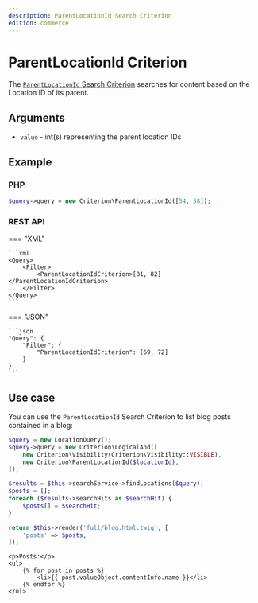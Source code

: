 ```yaml
---
description: ParentLocationId Search Criterion
edition: commerce
---
```


# ParentLocationId Criterion

The [`ParentLocationId` Search Criterion](../../api/php_api/php_api_reference/classes/Ibexa-Contracts-Core-Repository-Values-Content-Query-Criterion-ParentLocationId.html)
searches for content based on the Location ID of its parent.

## Arguments

- `value` - int(s) representing the parent location IDs

## Example

### PHP

``` php
$query->query = new Criterion\ParentLocationId([54, 58]);
```

### REST API

=== "XML"

    ```xml
    <Query>
        <Filter>
            <ParentLocationIdCriterion>[81, 82]</ParentLocationIdCriterion>
        </Filter>
    </Query>
    ```

=== "JSON"

    ```json
    "Query": {
        "Filter": {
            "ParentLocationIdCriterion": [69, 72]
        }
    }
    ```

## Use case

You can use the `ParentLocationId` Search Criterion to list blog posts contained in a blog:

``` php hl_lines="4"
$query = new LocationQuery();
$query->query = new Criterion\LogicalAnd([
    new Criterion\Visibility(Criterion\Visibility::VISIBLE),
    new Criterion\ParentLocationId($locationId),
]);

$results = $this->searchService->findLocations($query);
$posts = [];
foreach ($results->searchHits as $searchHit) {
    $posts[] = $searchHit;
}

return $this->render('full/blog.html.twig', [
    'posts' => $posts,
]);
```

``` html+twig
<p>Posts:</p>
<ul>
    {% for post in posts %}
        <li>{{ post.valueObject.contentInfo.name }}</li>
    {% endfor %}
</ul>
```
